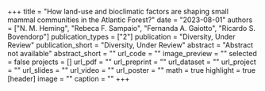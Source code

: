 +++
title = "How land-use and bioclimatic factors are shaping small mammal communities in the Atlantic Forest?"
date = "2023-08-01"
authors = ["N. M. Heming", "Rebeca F. Sampaio", "Fernanda A. Gaiotto", "Ricardo S. Bovendorp"]
publication_types = ["2"]
publication = "Diversity, Under Review"
publication_short = "Diversity, Under Review"
abstract = "Abstract not available"
abstract_short = ""
url_code = ""
image_preview = ""
selected = false
projects = []
url_pdf = ""
url_preprint = ""
url_dataset = ""
url_project = ""
url_slides = ""
url_video = ""
url_poster = ""
math = true
highlight = true
[header]
image = ""
caption = ""
+++
